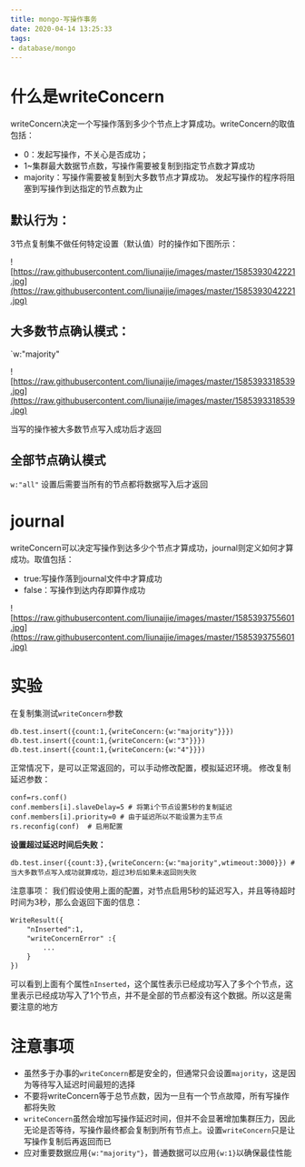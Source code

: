 ```yaml
---
title: mongo-写操作事务
date: 2020-04-14 13:25:33
tags: 
- database/mongo
---
```


# 什么是writeConcern

writeConcern决定一个写操作落到多少个节点上才算成功。writeConcern的取值包括：

-   0：发起写操作，不关心是否成功；
-   1~集群最大数据节点数，写操作需要被复制到指定节点数才算成功
-   majority：写操作需要被复制到大多数节点才算成功。 发起写操作的程序将阻塞到写操作到达指定的节点数为止

## 默认行为：

3节点复制集不做任何特定设置（默认值）时的操作如下图所示：

![https://raw.githubusercontent.com/liunaijie/images/master/1585393042221.jpg](https://raw.githubusercontent.com/liunaijie/images/master/1585393042221.jpg)

## 大多数节点确认模式：

`w:"majority"

![https://raw.githubusercontent.com/liunaijie/images/master/1585393318539.jpg](https://raw.githubusercontent.com/liunaijie/images/master/1585393318539.jpg)

当写的操作被大多数节点写入成功后才返回

## 全部节点确认模式

`w:"all"` 
设置后需要当所有的节点都将数据写入后才返回

# journal

writeConcern可以决定写操作到达多少个节点才算成功，journal则定义如何才算成功。取值包括：

-   true:写操作落到journal文件中才算成功
-   false：写操作到达内存即算作成功

![https://raw.githubusercontent.com/liunaijie/images/master/1585393755601.jpg](https://raw.githubusercontent.com/liunaijie/images/master/1585393755601.jpg)

# 实验

在复制集测试`writeConcern`参数

```
db.test.insert({count:1,{writeConcern:{w:"majority"}}})
db.test.insert({count:1,{writeConcern:{w:"3"}}})
db.test.insert({count:1,{writeConcern:{w:"4"}}})

```

正常情况下，是可以正常返回的，可以手动修改配置，模拟延迟环境。 修改复制延迟参数：

```
conf=rs.conf()
conf.members[i].slaveDelay=5 # 将第i个节点设置5秒的复制延迟
conf.members[i].priority=0 # 由于延迟所以不能设置为主节点
rs.reconfig(conf)  # 启用配置

```

**设置超过延迟时间后失败：**

```
db.test.inser({count:3},{writeConcern:{w:"majority",wtimeout:3000}}) #当大多数节点写入成功就算成功，超过3秒后如果未返回则失败

```

注意事项： 我们假设使用上面的配置，对节点启用5秒的延迟写入，并且等待超时时间为3秒，那么会返回下面的信息：

```
WriteResult({
    "nInserted":1,
    "writeConcernError" :{
        ...
    }
})

```

可以看到上面有个属性`nInserted`，这个属性表示已经成功写入了多个个节点，这里表示已经成功写入了1个节点，并不是全部的节点都没有这个数据。所以这是需要注意的地方

# 注意事项

-   虽然多于办事的`writeConcern`都是安全的，但通常只会设置`majority`，这是因为等待写入延迟时间最短的选择
-   不要将writeConcern等于总节点数，因为一旦有一个节点故障，所有写操作都将失败
-   `writeConcern`虽然会增加写操作延迟时间，但并不会显著增加集群压力，因此无论是否等待，写操作最终都会复制到所有节点上。设置`writeConcern`只是让写操作复制后再返回而已
-   应对重要数据应用`{w:"majority"}`，普通数据可以应用`{w:1}`以确保最佳性能